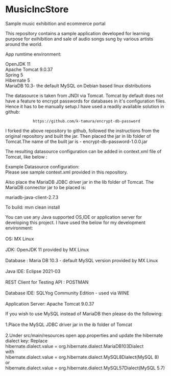 # MusicIncStore
Sample music exhibition and ecommerce portal

This repository contains a sample application developed for learning purpose for exihibition and sale of audio songs sung by
various artists around the world.


App rumtime environment:

OpenJDK 11
<br>
Apache Tomcat 9.0.37
<br>
Spring 5
<br>
Hibernate 5
<br>
MariaDB 10.3- the default MySQL on Debian based linux distributions

The datasource is taken from JNDI via Tomcat. Tomcat by default does not have a feature to encrypt passwords for databases in it's configuration files. Hence it has to be manually setup.I have used a readily available solution in github:

				https://github.com/k-tamura/encrypt-db-password
				

I forked the above repository to github, followed the instructions from the original repository and built the jar. Then placed the jar in lib folder of Tomcat.The 
name of the built jar is - encrypt-db-password-1.0.0.jar

The resulting datasource configuration can be added in context.xml file of Tomcat, like below :

Example Datasource configuration:
<br>
Please see sample context.xml provided in this repository.

Also place the MariaDB JDBC driver jar in the lib folder of Tomcat. The MariaDB connector jar to be placed is:

 mariadb-java-client-2.7.3 

To build:
mvn clean install

You can use any Java supported OS,IDE or application server for developing this project. I have used the below for my development environment:
<br>
<br>
			OS:    MX Linux 
<br>
<br>
			JDK:   OpenJDK 11 provided by MX Linux
<br>
<br>
			Database : Maria DB 10.3 - default MySQL version provided by MX Linux
<br>
<br>
			Java IDE:    Eclipse 2021-03
<br>
<br>
			REST Client for Testing API : POSTMAN
<br>
<br>
			Database IDE: SQLYog Community Edition - used via WINE
<br>
<br>
			Application Server: Apache Tomcat 9.0.37
	
If you wish to use MySQL instead of MariaDB then please do the following:
<br>
<br>
1.Place the MySQL JDBC driver jar in the ib folder of Tomcat
<br>
<br>
2.Under src/main/resources open app.properties and update the hibernate dialect key:
Replace 
<br>
hibernate.dialect.value = org.hibernate.dialect.MariaDB103Dialect
<br>
with 
<br>
hibernate.dialect.value = org.hibernate.dialect.MySQL8Dialect(MySQL 8)
<br>
or
<br>
hibernate.dialect.value = org.hibernate.dialect.MySQL57Dialect(MySQL 5.7)

